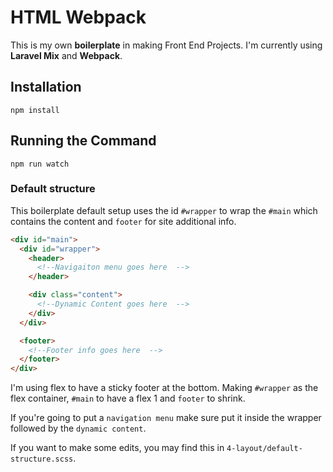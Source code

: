 <!-- Heading -->
# HTML Webpack

<!-- Description -->
This is my own **boilerplate** in making Front End Projects. I'm currently using **Laravel Mix** and **Webpack**. 

## Installation
```
npm install
```

## Running the Command
```
npm run watch
```
### Default structure
This boilerplate default setup uses the id `#wrapper` to wrap the `#main` which contains the content and `footer` for site additional info.

<!-- Markup -->
```HTML
<div id="main">
  <div id="wrapper">
    <header>
      <!--Navigaiton menu goes here  -->
    </header>

    <div class="content">
      <!--Dynamic Content goes here  -->
    </div>
  </div>

  <footer>
    <!--Footer info goes here  -->
  </footer>
</div>
```

I'm using flex to have a sticky footer at the bottom. 
Making `#wrapper` as the flex container, `#main` to have a flex 1 and `footer` to shrink.

If you're going to put a `navigation menu` make sure put it inside the wrapper followed by the `dynamic content`.

If you want to make some edits, you may find this in `4-layout/default-structure.scss`.




